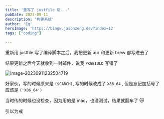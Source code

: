 ```yaml
---
title: '重写了 justfile 后...'
pubDate: 2023-09-11
description: '构建系统'
author: 'Eq'
heroImage: 'https://bingw.jasonzeng.dev?index=12'
tags: ["coding"]

---
```


重新用 justfile 写了编译脚本之后，我把更新 aur 和更新 brew 都写进去了

结果更新之后今天就收到一封邮件，说我 `PKGBIULD` 写错了

![image-20230911232504719](/Users/equationzhao/blog/public/justfile-email.png)

好家伙，写的时候原来是 `($CARCH)`, 写的时候改成了 `X86_64` , 但是忘记加括号了 应该是 `('X86_64')`

当时传的时候也没检查，因为用的是 mac，也没测试，结果就翻车了 :crying_cat_face:

 引以为戒
